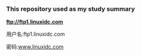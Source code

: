 ### This repository used as my study summary 

**ftp://ftp1.linuxidc.com**

用户名:ftp1.linuxidc.com

密码:www.linuxidc.com 
